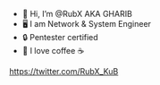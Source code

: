 - 👋 Hi, I’m @RubX AKA GHARIB
- 🖥️ I am Network & System Engineer
- 🔒 Pentester certified
- 💞️ I love coffee ☕

https://twitter.com/RubX_KuB

<!---
Thank you to have read me :)
--->
